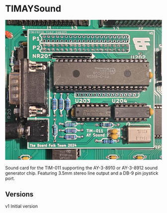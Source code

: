 # TIMAYSound

![Image of build version 1 board in green](https://github.com/Board-Folk/TIM011B/blob/main/images/timaysound_v1_ay38910_small.png)

Sound card for the TIM-011 supporting the AY-3-8910 or AY-3-8912 sound generator chip. Featuring 3.5mm stereo line output and a DB-9 pin joystick port.

## Versions

v1 Initial version
